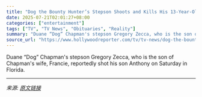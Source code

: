 ```yaml
---
title: "Dog the Bounty Hunter’s Stepson Shoots and Kills His 13-Year-Old Son in “Incomprehensible Tragic Accident”"
date: 2025-07-21T02:01:27+08:00
categories: ["entertainment"]
tags: ["TV", "TV News", "Obituaries", "Reality"]
summary: "Duane “Dog” Chapman's stepson Gregory Zecca, who is the son of Chapman's wife, Francie, reportedly shot his son Anthony on Saturday in Florida."
source_url: "https://www.hollywoodreporter.com/tv/tv-news/dog-the-bounty-hunter-duane-chapman-stepson-shoots-kills-son-accident-1236324402/"
---
```


Duane “Dog” Chapman's stepson Gregory Zecca, who is the son of Chapman's wife, Francie, reportedly shot his son Anthony on Saturday in Florida.

---

*来源: [原文链接](https://www.hollywoodreporter.com/tv/tv-news/dog-the-bounty-hunter-duane-chapman-stepson-shoots-kills-son-accident-1236324402/)*
